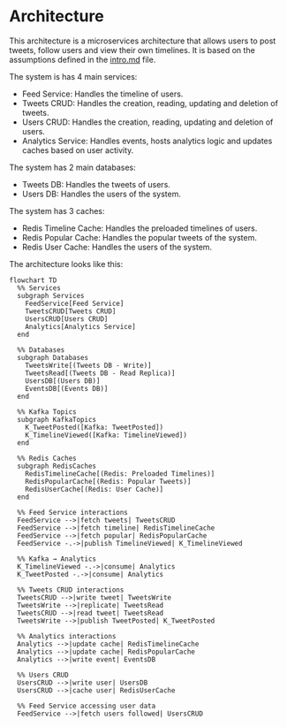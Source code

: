 # Architecture

This architecture is a microservices architecture that allows users to post tweets, follow users and view their own timelines.
It is based on the assumptions defined in the [intro.md](intro.md) file.

The system is has 4 main services:

- Feed Service: Handles the timeline of users.
- Tweets CRUD: Handles the creation, reading, updating and deletion of tweets.
- Users CRUD: Handles the creation, reading, updating and deletion of users.
- Analytics Service: Handles events, hosts analytics logic and updates caches based on user activity.

The system has 2 main databases:

- Tweets DB: Handles the tweets of users.
- Users DB: Handles the users of the system.

The system has 3 caches:

- Redis Timeline Cache: Handles the preloaded timelines of users.
- Redis Popular Cache: Handles the popular tweets of the system.
- Redis User Cache: Handles the users of the system.

The architecture looks like this:

```mermaid
flowchart TD
  %% Services
  subgraph Services
    FeedService[Feed Service]
    TweetsCRUD[Tweets CRUD]
    UsersCRUD[Users CRUD]
    Analytics[Analytics Service]
  end

  %% Databases
  subgraph Databases
    TweetsWrite[(Tweets DB - Write)]
    TweetsRead[(Tweets DB - Read Replica)]
    UsersDB[(Users DB)]
    EventsDB[(Events DB)]
  end

  %% Kafka Topics
  subgraph KafkaTopics
    K_TweetPosted([Kafka: TweetPosted])
    K_TimelineViewed([Kafka: TimelineViewed])
  end

  %% Redis Caches
  subgraph RedisCaches
    RedisTimelineCache[(Redis: Preloaded Timelines)]
    RedisPopularCache[(Redis: Popular Tweets)]
    RedisUserCache[(Redis: User Cache)]
  end

  %% Feed Service interactions
  FeedService -->|fetch tweets| TweetsCRUD
  FeedService -->|fetch timeline| RedisTimelineCache
  FeedService -->|fetch popular| RedisPopularCache
  FeedService -.->|publish TimelineViewed| K_TimelineViewed

  %% Kafka → Analytics
  K_TimelineViewed -.->|consume| Analytics
  K_TweetPosted -.->|consume| Analytics

  %% Tweets CRUD interactions
  TweetsCRUD -->|write tweet| TweetsWrite
  TweetsWrite -->|replicate| TweetsRead
  TweetsCRUD -->|read tweet| TweetsRead
  TweetsWrite -->|publish TweetPosted| K_TweetPosted

  %% Analytics interactions
  Analytics -->|update cache| RedisTimelineCache
  Analytics -->|update cache| RedisPopularCache
  Analytics -->|write event| EventsDB

  %% Users CRUD
  UsersCRUD -->|write user| UsersDB
  UsersCRUD -->|cache user| RedisUserCache

  %% Feed Service accessing user data
  FeedService -->|fetch users followed| UsersCRUD

```
